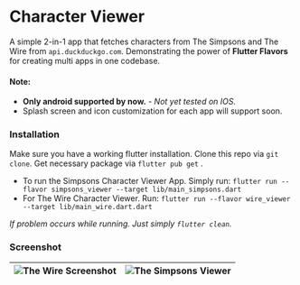 # Character Viewer

A simple 2-in-1 app that fetches characters from The Simpsons and The Wire from `api.duckduckgo.com`. Demonstrating the power of **Flutter Flavors** for creating multi apps in one codebase.

#### Note:

- **Only android supported by now.** - _Not yet tested on IOS._
- Splash screen and icon customization for each app will support soon.

### Installation

Make sure you have a working flutter installation. Clone this repo via `git clone`. Get necessary package via `flutter pub get` .

- To run the Simpsons Character Viewer App. Simply run:
  `flutter run --flavor simpsons_viewer --target lib/main_simpsons.dart`
- For The Wire Character Viewer. Run:
  `flutter run --flavor wire_viewer --target lib/main_wire.dart.dart`

_If problem occurs while running. Just simply `flutter clean`._

### Screenshot

| ![The Wire Screenshot](https://i.ibb.co/9Zqjj0V/the-wire-demo.gif) | ![The Simpsons Viewer](https://i.ibb.co/Lrh4rMr/simpsons-demo.gif) |
| ------------------------------------------------------------------ | ------------------------------------------------------------------ |
